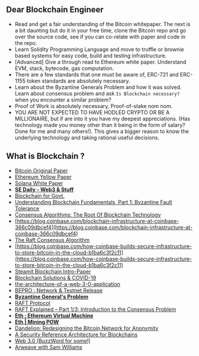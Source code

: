 ## Dear Blockchain Engineer

- Read and get a fair understanding of the Bitcoin whitepaper. The next is a bit daunting but do it in your free time, clone the Bitcoin repo and go over 
the source code, see if you can co-relate with paper and code in the repo. 
- Learn Solidity Programming Language and move to truffle or brownie based systems for easy code, build and testing infrastructure. 
- [Advanced] Give a through read to Ethereum white paper. Understand EVM, stack, bytecode, gas computation. 
- There are a few standards that one must be aware of, ERC-721 and ERC-1155 token standards are absolutely necessary. 
- Learn about the Byzantine Generals Problem and how it was solved. Learn about consensus problem and ask `Is Blockchain necessary?` when you encounter a similar problem?
- Proof of Work is absolutely necessary, Proof-of-stake nom nom. 
- YOU ARE NOT EXPECTED TO HAVE HODLED CRYPTO OR BE A MILLIONAIRE, but if are into it you have my deepest appreciations. (Has technology made you money other than it being in the form of salary? Done for me and many others!). This gives a bigger reason to know the underlying technology and taking rational useful decisions.

## What is Blockchain ? 

- [Bitcoin Original Paper](https://bitcoin.org/bitcoin.pdf)
- [Ethereum Yellow Paper](https://ethereum.github.io/yellowpaper/paper.pdf)
- [Solana White Paper](https://solana.com/solana-whitepaper.pdf)
- [**SE Daily - Web3 & Stuff**](https://softwareengineeringdaily.com/category/web3/)
- [Blockchain for Govt.](https://www.mitre.org/sites/default/files/publications/blockchain-technology-for-government-18-1069.pdf)
- [Understanding Blockchain Fundamentals, Part 1: Byzantine Fault Tolerance](https://medium.com/loom-network/understanding-blockchain-fundamentals-part-1-byzantine-fault-tolerance-245f46fe8419)
- [Consensus Algorithms: The Root Of Blockchain Technology](https://101blockchains.com/consensus-algorithms-blockchain/)
- [https://blog.coinbase.com/blockchain-infrastructure-at-coinbase-366c09dbcef4](https://blog.coinbase.com/blockchain-infrastructure-at-coinbase-366c09dbcef4)
- [The Raft Consensus Algorithm](https://raft.github.io/) 
- [https://blog.coinbase.com/how-coinbase-builds-secure-infrastructure-to-store-bitcoin-in-the-cloud-b1ba6c3f2c11](https://blog.coinbase.com/how-coinbase-builds-secure-infrastructure-to-store-bitcoin-in-the-cloud-b1ba6c3f2c11)
- [Steamit Blockchain Intro-Paper](https://ieeexplore.ieee.org/stamp/stamp.jsp?arnumber=9261418)
- [Blockchain Solutions & COVID-19](https://www.blockchain-council.org/blockchain/blockchain-based-app-to-make-travel-during-the-pandemic-easier/)
- [the-architecture-of-a-web-3-0-application](https://preethikasireddy.com/post/the-architecture-of-a-web-3-0-application)
- [BEPRO : Network & Testnet Release](https://bepronetwork.medium.com/network-testnet-release-13cbfd1fe50d)
- [**Byzantine General's Problem**](https://river.com/learn/what-is-the-byzantine-generals-problem/)
- [RAFT Protocol](https://raft.github.io/)
- [RAFT Explained – Part 1/3: Introduction to the Consensus Problem](https://blog.container-solutions.com/raft-explained-part-1-the-consenus-problem)
- [**Eth : Ethereum Virtual Machine**](https://ethereum.org/en/developers/docs/evm/)
- [**Eth | Mining POW**](https://ethereum.org/en/developers/docs/consensus-mechanisms/pow/mining/)
- [Dandelion: Redesigning the Bitcoin Network for Anonymity](https://medium.com/mit-security-seminar/dandelion-redesigning-the-bitcoin-network-for-anonymity-eee144b7f51)
- [A Security Reference Architecture for Blockchains](https://arxiv.org/pdf/1904.06898.pdf)
- [Web 3.0 (BuzzWord for some!)](https://coinmarketcap.com/alexandria/article/what-is-web-3-0)
- [Arweave with Sam Williams](https://softwareengineeringdaily.com/2022/05/12/arweave-with-sam-williams/)

